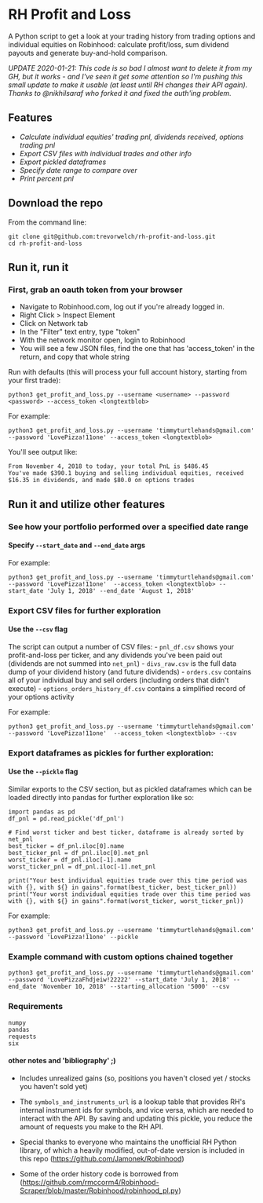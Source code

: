 # RH Profit and Loss

A Python script to get a look at your trading history from trading options and individual equities on Robinhood: calculate profit/loss, sum dividend payouts and generate buy-and-hold comparison. 

_UPDATE 2020-01-21: This code is so bad I almost want to delete it from my GH, but it works - and I've seen it get some attention so I'm pushing this small update to make it usable (at least until RH changes their API again). Thanks to @nikhilsaraf who forked it and fixed the auth'ing problem._

## Features

- *Calculate individual equities' trading pnl, dividends received, options trading pnl*
- *Export CSV files with individual trades and other info*
- *Export pickled dataframes*
- *Specify date range to compare over*
- *Print percent pnl*

## Download the repo
From the command line: 

```
git clone git@github.com:trevorwelch/rh-profit-and-loss.git
cd rh-profit-and-loss
```

## Run it, run it

### First, grab an oauth token from your browser

* Navigate to Robinhood.com, log out if you're already logged in.
* Right Click > Inspect Element 
* Click on Network tab
* In the "Filter" text entry, type "token" 
* With the network monitor open, login to Robinhood
* You will see a few JSON files, find the one that has 'access_token' in the return, and copy that whole string

Run with defaults (this will process your full account history, starting from your first trade):

`python3 get_profit_and_loss.py --username <username> --password <password> --access_token <longtextblob>` 

For example: 

`python3 get_profit_and_loss.py --username 'timmyturtlehands@gmail.com' --password 'LovePizza!11one' --access_token <longtextblob>`

You'll see output like:

```
From November 4, 2018 to today, your total PnL is $486.45
You've made $390.1 buying and selling individual equities, received $16.35 in dividends, and made $80.0 on options trades
```

## Run it and utilize other features

### See how your portfolio performed over a specified date range	

#### Specify `--start_date` and `--end_date` args

For example:

`python3 get_profit_and_loss.py --username 'timmyturtlehands@gmail.com' --password 'LovePizza!11one'  --access_token <longtextblob> --start_date 'July 1, 2018' --end_date 'August 1, 2018'` 

### Export CSV files for further exploration

#### Use the `--csv` flag

The script can output a number of CSV files:
	- `pnl_df.csv` shows your profit-and-loss per ticker, and any dividends you've been paid out (dividends are not summed into `net_pnl`)
	- `divs_raw.csv` is the full data dump of your dividend history (and future dividends)
	- `orders.csv` contains all of your individual buy and sell orders (including orders that didn't execute)
	- `options_orders_history_df.csv` contains a simplified record of your options activity

For example:

`python3 get_profit_and_loss.py --username 'timmyturtlehands@gmail.com' --password 'LovePizza!11one'  --access_token <longtextblob> --csv`

### Export dataframes as pickles for further exploration:

#### Use the `--pickle` flag

Similar exports to the CSV section, but as pickled dataframes which can be loaded directly into pandas for further exploration like so:
```
import pandas as pd
df_pnl = pd.read_pickle('df_pnl')

# Find worst ticker and best ticker, dataframe is already sorted by net_pnl
best_ticker = df_pnl.iloc[0].name
best_ticker_pnl = df_pnl.iloc[0].net_pnl
worst_ticker = df_pnl.iloc[-1].name
worst_ticker_pnl = df_pnl.iloc[-1].net_pnl

print("Your best individual equities trade over this time period was with {}, with ${} in gains".format(best_ticker, best_ticker_pnl))
print("Your worst individual equities trade over this time period was with {}, with ${} in gains".format(worst_ticker, worst_ticker_pnl))
```

For example:

`python3 get_profit_and_loss.py --username 'timmyturtlehands@gmail.com' --password 'LovePizza!11one' --pickle`

### Example command with custom options chained together

`python3 get_profit_and_loss.py --username 'timmyturtlehands@gmail.com' --password 'LovePizzaFhdjeiw!22222' --start_date 'July 1, 2018' --end_date 'November 10, 2018' --starting_allocation '5000' --csv`

### Requirements

```
numpy
pandas
requests
six
```

#### other notes and 'bibliography' ;)

- Includes unrealized gains (so, positions you haven't closed yet / stocks you haven't sold yet)

- The `symbols_and_instruments_url` is a lookup table that provides RH's internal instrument ids for symbols, and vice versa, which are needed to interact with the API. By saving and updating this pickle, you reduce the amount of requests you make to the RH API. 

- Special thanks to everyone who maintains the unofficial RH Python library, of which a heavily modified, out-of-date version is included in this repo (https://github.com/Jamonek/Robinhood) 

- Some of the order history code is borrowed from (https://github.com/rmccorm4/Robinhood-Scraper/blob/master/Robinhood/robinhood_pl.py) 